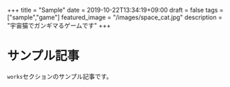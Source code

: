 +++
title =  "Sample"
date = 2019-10-22T13:34:19+09:00
draft = false
tags = ["sample","game"]
featured_image = "/images/space_cat.jpg"
description = "宇宙猫でガンギマるゲームです"
+++

# サンプル記事
`works`セクションのサンプル記事です。